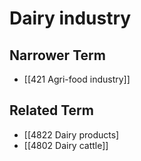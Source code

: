 # Dairy industry  

## Narrower Term

- [[421 Agri-food industry]]  

## Related Term

- [[4822 Dairy products]
- [[4802 Dairy cattle]]  

